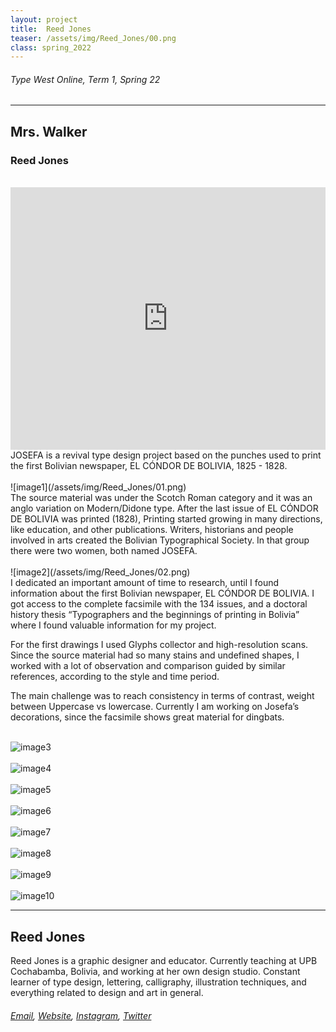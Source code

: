 ```yaml
---
layout: project
title:  Reed Jones
teaser: /assets/img/Reed_Jones/00.png
class: spring_2022
---
```

###### Type West Online, Term 1, Spring 22 ######
---
## Mrs. Walker ##
### Reed Jones ###
<br>
<iframe width="100%" height="420" src="https://www.youtube.com/embed/io74-1JCGTs?rel=0&modestbranding=1&autohide=1&controls=1&showinfo=0&showtitle=0" title="YouTube video player" frameborder="0" allow="accelerometer; autoplay; clipboard-write; encrypted-media; gyroscope; picture-in-picture" allowfullscreen></iframe>
<br>
JOSEFA is a revival type design project based on the punches used to print the first Bolivian newspaper, EL CÓNDOR DE BOLIVIA, 1825 - 1828.
<br><br>
![image1](/assets/img/Reed_Jones/01.png)
<br>
The source material was under the Scotch Roman category and it was an anglo variation on Modern/Didone type. After the last issue of EL CÓNDOR DE BOLIVIA was printed (1828), Printing started growing in many directions, like education, and other publications. Writers, historians and people involved in arts created the Bolivian Typographical Society. In that group there were two women, both named JOSEFA.
<br><br>
![image2](/assets/img/Reed_Jones/02.png)
<br>
I dedicated an important amount of time to research, until I found information about the first Bolivian newspaper, EL CÓNDOR DE BOLIVIA. I got access to the complete facsimile with the 134 issues, and a doctoral history thesis “Typographers and the beginnings of printing in Bolivia” where I found valuable information for my project.

For the first drawings I used Glyphs collector and high-resolution scans. Since the source material had so many stains and undefined shapes, I worked with a lot of observation and comparison guided by similar references, according to the style and time period.

The main challenge was to reach consistency in terms of contrast, weight between Uppercase vs lowercase. Currently I am working on Josefa’s decorations, since the facsimile shows great material for dingbats.
<br><br>

![image3](/assets/img/Reed_Jones/03.png)
<br><br>
![image4](/assets/img/Reed_Jones/04.png)
<br><br>
![image5](/assets/img/Reed_Jones/05.png)
<br><br>
![image6](/assets/img/Reed_Jones/06.png)
<br><br>
![image7](/assets/img/Reed_Jones/07.png)
<br><br>
![image8](/assets/img/Reed_Jones/08.png)
<br><br>
![image9](/assets/img/Reed_Jones/09.png)
<br><br>
![image10](/assets/img/Reed_Jones/10.png)

---
## Reed Jones ##
Reed Jones is a graphic designer and educator. Currently teaching at UPB Cochabamba, Bolivia, and working at her own design studio. Constant learner of type design, lettering, calligraphy, illustration techniques, and everything related to design and art in general.
<br>
###### [Email](mailto:ana.michel@gmail.com), [Website](https://www.behance.net/Reed_Jones), [Instagram](https://www.instagram.com/anamicheldesign/), [Twitter](https://twitter.com/AnaMich85101660/) ######
